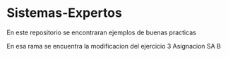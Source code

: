 # Sistemas-Expertos
En este repositorio se encontraran ejemplos de buenas practicas

En esa rama se encuentra la modificacion del ejercicio 3 Asignacion SA B

